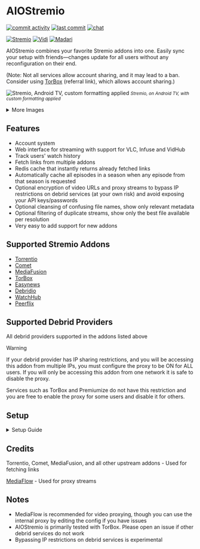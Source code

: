 # AIOStremio

[![commit activity](https://img.shields.io/github/commit-activity/m/stekc/aiostremio)](https://github.com/stekc/aiostremio/commits)
[![last commit](https://img.shields.io/github/last-commit/stekc/aiostremio)](https://github.com/stekc/aiostremio/commits)
[![chat](https://img.shields.io/discord/1178091792504201357?logo=discord&logoColor=white)](https://discord.gg/MkCvXWjeAx)

[![Stremio](https://img.shields.io/badge/Stremio-mediumpurple)](https://stremio.com/)
[![Vidi](https://img.shields.io/badge/Vidi-black)](https://vidi.plomo.se/)
[![Madari](https://img.shields.io/badge/Madari-red)](https://downloads.madari.media/)

AIOStremio combines your favorite Stremio addons into one. Easily sync your setup with friends—changes update for all users without any reconfiguration on their end.

(Note: Not all services allow account sharing, and it may lead to a ban. Consider using [TorBox](https://torbox.app/subscription?referral=fe897519-fa8d-402d-bdb6-15570c60eff2) (referral link), which allows account sharing.)

![Stremio, Android TV, custom formatting applied](https://i.ibb.co/fxgjs5D/simple-on-bestpres-on.png)
<small>*Stremio, on Android TV, with custom formatting applied*</small>

<details>
<summary>More Images</summary>

| Home | Admin Panel |
| ---------- | ---------- |
| ![Homepage](https://i.ibb.co/myfQyW1/Screen-Shot-2025-01-12-at-21-36-13.png) | ![Admin Panel](https://i.ibb.co/FxtVY6b/Screen-Shot-2025-01-12-at-21-36-00.png) |

| Vidi<br>Custom Formatting | Vidi<br>Default Formatting |
| ----------------------- | -------------- |
| ![Vidi](https://i.ibb.co/z519LTP/IMG-3817.jpg) | ![Vidi](https://i.ibb.co/vZKGRLc/IMG-3818.jpg) |

</details>


## Features
- Account system
- Web interface for streaming with support for VLC, Infuse and VidHub
- Track users' watch history
- Fetch links from multiple addons
- Redis cache that instantly returns already fetched links
- Automatically cache all episodes in a season when any episode from that season is requested
- Optional encryption of video URLs and proxy streams to bypass IP restrictions on debrid services (at your own risk) and avoid exposing your API keys/passwords
- Optional cleansing of confusing file names, show only relevant metadata
- Optional filtering of duplicate streams, show only the best file available per resolution
- Very easy to add support for new addons

## Supported Stremio Addons
- [Torrentio](https://torrentio.strem.fun/)
- [Comet](https://comet.elfhosted.com/)
- [MediaFusion](https://mediafusion.elfhosted.com/)
- [TorBox](https://torbox.app/)
- [Easynews](https://ea627ddf0ee7-easynews.baby-beamup.club/)
- [Debridio](https://debridio.adobotec.com/)
- [WatchHub](https://watchhub.stkc.win/)
- [Peerflix](https://config.peerflix.mov/)

## Supported Debrid Providers
All debrid providers supported in the addons listed above

> [!WARNING]
> If your debrid provider has IP sharing restrictions, and you will be accessing this addon from multiple IPs, you must configure the proxy to be ON for ALL users. If you will only be accessing this addon from one network it is safe to disable the proxy.
>
> Services such as TorBox and Premiumize do not have this restriction and you are free to enable the proxy for some users and disable it for others.

## Setup
<details>
<summary>Setup Guide</summary>

Requirements:

- Docker
- Reverse proxy (https://caddyserver.com/docs/quick-starts/reverse-proxy)

1. Clone the repo: `git clone https://github.com/stekc/AIOStremio`
2. Copy and rename .env.example to .env and fill out the required fields:

Create an admin account that will be used to add new users and toggle proxy streams:
```
ADMIN_USERNAME=
ADMIN_PASSWORD=
```
If you are using MediaFlow, or not using the proxy at all, this can be left blank. If using the built-in proxy, run `python3 gen_key.py` and add the key:
```
ENCRYPTION_KEY=
```
If you are proxying streams with MediaFlow, generate a secure password to prevent unauthorized access:
```
MEDIAFLOW_API_KEY=
```
When set to true, MediaFlow will log detailed proxied stream info:
```
MEDIAFLOW_STREAMING_PROGRESS=true
```
Your Real-Debrid/Premiumize/TorBox/etc. API key. If you are only using EasyNews, this can be left blank:
```
DEBRID_API_KEY=
```
Generate a MediaFusion manifest at https://mediafusion.elfhosted.com/, then copy the string of random characters between `https://mediafusion.elfhosted.com/` and `/manifest.json`. If you do not want to use MediaFusion, leave this field blank:
```
MEDIAFUSION_OPTIONS=
```
Your EasyNews username and password. If you are only using a debrid service, this can be left blank:
```
EASYNEWS_USERNAME=
EASYNEWS_PASSWORD=
```
Generate a secure password for the Redis cache. Host and port should be left as default when using Docker:
```
REDIS_HOST=debridproxy_redis
REDIS_PORT=6379
REDIS_PASSWORD=
```

3. Copy and rename config.json.example to config.json and fill out the required fields:

If using a debrid service, specify it here:
```
"debrid_service": "torbox",
```
If you want to use different debrid services for different addons, specify them here, otherwise leave blank:
```
"addon_config": {
    "torrentio": {
        "debrid_service": "",
        "debrid_api_key": ""
    },
    "comet": {
        "base_url": "https://comet.elfhosted.com",
        "debrid_service": "",
        "debrid_api_key": ""
    },
    "debridio": {
        "debrid_service": "easydebrid",
        "debrid_api_key": ""
    },
    "peerflix": {
        "debrid_service": "",
        "debrid_api_key": ""
    }
},
```
The domain where the addon will be accessible:
```
"addon_url": "https://debridproxy.your-domain.com",
```
The domain used when generating links, leave as default unless using another instance (ElfHosted, etc.):
```
"mediaflow_url": "http://debridproxy_mediaflow:8888",
```
The domain returned in the generated links, set this to your domain:
```
"external_mediaflow_url": "https://mediaflow.your-domain.com",
```
When disabled, the addon will use the built-in proxy streaming. Unless you experience issues with MediaFlow, leave this set to true:
```
"mediaflow_enabled": true,
```
How long in seconds fetched links will be cached:
```
"cache_ttl_seconds": 604800,
```
Advanced built-in proxy options. Does not affect MediaFlow. Leave this as default unless the built-in proxy has issues:
```
"buffer_size_mb": 256,
"chunk_size_mb": 4,
```

3. Configure your reverse proxy. If you are using Caddy in Docker, this Caddyfile should work:
```
aiostremio.your-domain.com {
    reverse_proxy debridproxy:8469
}
 
mediaflow.your-domain.com {
    reverse_proxy debridproxy_mediaflow:8888
}
```

4. Run `docker compose up -d` to start the addon.

5. Navigate to aiostremio.your-domain.com/admin to add a user

6. Navigate to aiostremio.your-domain.com/ to generate a manifest

7. Add the generated URL to Stremio/Vidi/etc. and start watching
</details>

## Credits
Torrentio, Comet, MediaFusion, and all other upstream addons - Used for fetching links

[MediaFlow](https://github.com/mhdzumair/mediaflow-proxy) - Used for proxy streams

## Notes
- MediaFlow is recommended for video proxying, though you can use the internal proxy by editing the config if you have issues
- AIOStremio is primarily tested with TorBox. Please open an issue if other debrid services do not work
- Bypassing IP restrictions on debrid services is experimental
